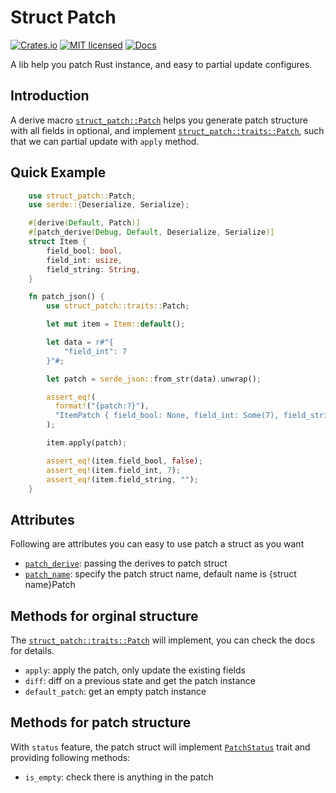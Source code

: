 # Struct Patch
[![Crates.io][crates-badge]][crate-url]
[![MIT licensed][mit-badge]][mit-url]
[![Docs][doc-badge]][doc-url]

A lib help you patch Rust instance, and easy to partial update configures.

## Introduction
A derive macro [`struct_patch::Patch`][patch-derive] helps you generate patch structure with all fields in optional,
and implement [`struct_patch::traits::Patch`][patch-trait],
such that we can partial update with `apply` method.

## Quick Example
```rust
    use struct_patch::Patch;
    use serde::{Deserialize, Serialize};

    #[derive(Default, Patch)]
    #[patch_derive(Debug, Default, Deserialize, Serialize)]
    struct Item {
        field_bool: bool,
        field_int: usize,
        field_string: String,
    }

    fn patch_json() {
        use struct_patch::traits::Patch;

        let mut item = Item::default();

        let data = r#"{
            "field_int": 7
        }"#;

        let patch = serde_json::from_str(data).unwrap();

        assert_eq!(
          format!("{patch:?}"),
          "ItemPatch { field_bool: None, field_int: Some(7), field_string: None }"
        );

        item.apply(patch);

        assert_eq!(item.field_bool, false);
        assert_eq!(item.field_int, 7);
        assert_eq!(item.field_string, "");
    }

```
## Attributes
Following are attributes you can easy to use patch a struct as you want
  - [`patch_derive`][patch_derive]: passing the derives to patch struct
  - [`patch_name`][patch_name]: specify the patch struct name, default name is {struct name}Patch

## Methods for orginal structure
The [`struct_patch::traits::Patch`][patch-trait] will implement, you can check the docs for details.
  - `apply`: apply the patch, only update the existing fields
  - `diff`: diff on a previous state and get the patch instance
  - `default_patch`: get an empty patch instance

## Methods for patch structure
With `status` feature, the patch struct will implement [`PatchStatus`][patch-status-trait] trait and providing following methods:
  - `is_empty`: check there is anything in the patch

[crates-badge]: https://img.shields.io/crates/v/struct-patch.svg
[crate-url]: https://crates.io/crates/struct-patch
[mit-badge]: https://img.shields.io/badge/license-MIT-blue.svg
[mit-url]: https://github.com/yanganto/struct-patch/blob/readme/LICENSE
[doc-badge]: https://img.shields.io/badge/docs-rs-orange.svg
[doc-url]: https://docs.rs/struct-patch/
[patch-derive]: https://docs.rs/struct-patch-derive/latest/struct_patch_derive/derive.Patch.html
[patch-trait]: https://docs.rs/struct-patch-trait/latest/struct_patch_trait/traits/trait.Patch.html
[patch-status-trait]: https://docs.rs/struct-patch-trait/latest/struct_patch_trait/traits/trait.PatchStatus.html
[patch_derive]: https://docs.rs/struct-patch-derive/latest/struct_patch_derive/derive.Patch.html#patch_derive
[patch_name]: https://docs.rs/struct-patch-derive/latest/struct_patch_derive/derive.Patch.html#patch_name
